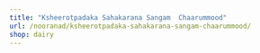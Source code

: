 ```yaml
---
title: "Ksheerotpadaka Sahakarana Sangam  Chaarummood"
url: /nooranad/ksheerotpadaka-sahakarana-sangam-chaarummood/
shop: dairy
---
```

